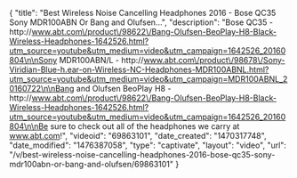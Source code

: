 {
    "title": "Best Wireless Noise Cancelling Headphones 2016 - Bose QC35 Sony MDR100ABN Or Bang and Olufsen...",
    "description": "Bose QC35 - http:\/\/www.abt.com\/product\/98622\/Bang-Olufsen-BeoPlay-H8-Black-Wireless-Headphones-1642526.html?utm_source=youtube&utm_medium=video&utm_campaign=1642526_20160804\n\nSony MDR100ABN\/L - http:\/\/www.abt.com\/product\/98678\/Sony-Viridian-Blue-h.ear-on-Wireless-NC-Headphones-MDR100ABNL.html?utm_source=youtube&utm_medium=video&utm_campaign=MDR100ABNL_20160722\n\nBang and Olufsen BeoPlay H8 - http:\/\/www.abt.com\/product\/98622\/Bang-Olufsen-BeoPlay-H8-Black-Wireless-Headphones-1642526.html?utm_source=youtube&utm_medium=video&utm_campaign=1642526_20160804\n\nBe sure to check out all of the headphones we carry at www.abt.com!",
    "videoid": "69863101",
    "date_created": "1470317748",
    "date_modified": "1476387058",
    "type": "captivate",
    "layout": "video",
    "url": "\/v\/best-wireless-noise-cancelling-headphones-2016-bose-qc35-sony-mdr100abn-or-bang-and-olufsen\/69863101"
}
